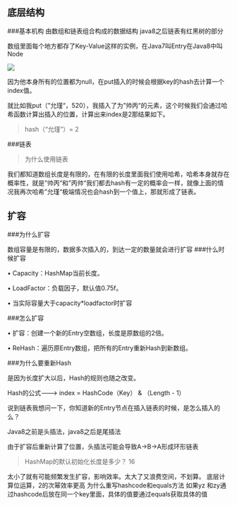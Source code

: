 ## 底层结构

###基本机构
由数组和链表组合构成的数据结构 java8之后链表有红黑树的部分

数组里面每个地方都存了Key-Value这样的实例，在Java7叫Entry在Java8中叫Node

![](https://camo.githubusercontent.com/371582d1941290e70c693f968be1ca56fd1e1138/68747470733a2f2f747661312e73696e61696d672e636e2f6c617267652f303036744e6252776c7931673970636868627270336a3330657a30326e676c692e6a7067)

因为他本身所有的位置都为null，在put插入的时候会根据key的hash去计算一个index值。

就比如我put（”允瑾“，520），我插入了为”帅丙“的元素，这个时候我们会通过哈希函数计算出插入的位置，计算出来index是2那结果如下。

> hash（“允瑾”）= 2

###链表

>为什么使用链表

我们都知道数组长度是有限的，在有限的长度里面我们使用哈希，哈希本身就存在概率性，就是”帅丙“和”丙帅“我们都去hash有一定的概率会一样，就像上面的情况我再次哈希”允瑾“极端情况也会hash到一个值上，那就形成了链表。

## 扩容
###为什么扩容

数组容量是有限的，数据多次插入的，到达一定的数量就会进行扩容
###什么时候扩容

•  Capacity：HashMap当前长度。

•  LoadFactor：负载因子，默认值0.75f。

•  当实际容量大于capacity*loadfactor时扩容

###怎么扩容

•	扩容：创建一个新的Entry空数组，长度是原数组的2倍。

•	ReHash：遍历原Entry数组，把所有的Entry重新Hash到新数组。

###为什么要重新Hash

是因为长度扩大以后，Hash的规则也随之改变。

Hash的公式---> index = HashCode（Key） & （Length - 1）

说到链表我想问一下，你知道新的Entry节点在插入链表的时候，是怎么插入的么？

Java8之前是头插法，java8之后是尾插法

由于扩容后重新计算了位置，头插法可能会导致A->B->A形成环形链表

>HashMap的默认初始化长度是多少？ 16

太小了就有可能频繁发生扩容，影响效率。太大了又浪费空间，不划算。
底层计算位运算，2的次幂效率更高
为什么重写hashcode和equals方法
如果yz 和zy通过hashcode后放在同一个key里面，具体的值要通过equals获取具体的值


